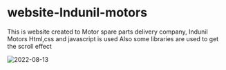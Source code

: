 # website-Indunil-motors
This is website created to Motor spare parts delivery company, Indunil Motors
Html,css and javascript is used
Also some libraries are used to get the scroll effect

![2022-08-13](https://user-images.githubusercontent.com/90453471/184471102-44257335-0e7d-4807-932c-e0e88f600b88.png)
